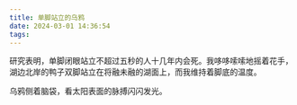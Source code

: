 ```yaml
---
title: 单脚站立的乌鸦
date: 2024-03-01 14:36:54
tags:
---
```

研究表明，单脚闭眼站立不超过五秒的人十几年内会死。我哆哆嗦嗦地摇着花手，湖边北岸的鸭子双脚站立在将融未融的湖面上，而我维持着脚底的温度。

乌鸦侧着脑袋，看太阳表面的脉搏闪闪发光。